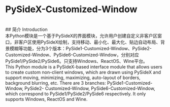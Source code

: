 # PySideX-Customized-Window
<br>
## 简介 Introduction
<br>
本Python模块是一个基于PySideX的界面模块，允许用户创建自定义非客户区窗口，非客户区使用PySideX绘制，支持移动、最小化、最大化、贴边自动布局、背景模糊等功能，分为3个版本：PySide1-Customized-Window、PySide2-Customized-Window、PySide6-Customized-Window，分别对应PySide1/PySide2/PySide6。只支持Windows、ReactOS、Wine平台。
<br>
This Python module is a PySideX-based interface module that allows users to create custom non-client windows, which are drawn using PySideX and support moving, minimizing, maximizing, auto-layout of borders, background blurring, etc. There are 3 branches: PySide1-Customized-Window, PySide2- Customized-Window, PySide6-Customized-Window, which correspond to PySide1/PySide2/PySide6 respectively. It only supports Windows, ReactOS and Wine.
<br>
